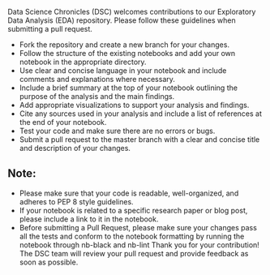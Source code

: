 Data Science Chronicles (DSC) welcomes contributions to our Exploratory Data Analysis (EDA) repository. Please follow these guidelines when submitting a pull request.

* Fork the repository and create a new branch for your changes.
* Follow the structure of the existing notebooks and add your own notebook in the appropriate directory.
* Use clear and concise language in your notebook and include comments and explanations where necessary.
* Include a brief summary at the top of your notebook outlining the purpose of the analysis and the main findings.
* Add appropriate visualizations to support your analysis and findings.
* Cite any sources used in your analysis and include a list of references at the end of your notebook.
* Test your code and make sure there are no errors or bugs.
* Submit a pull request to the master branch with a clear and concise title and description of your changes.
## Note:

* Please make sure that your code is readable, well-organized, and adheres to PEP 8 style guidelines.
* If your notebook is related to a specific research paper or blog post, please include a link to it in the notebook.
* Before submitting a Pull Request, please make sure your changes pass all the tests and conform to the notebook formatting by running the notebook through nb-black and nb-lint
Thank you for your contribution! The DSC team will review your pull request and provide feedback as soon as possible.
